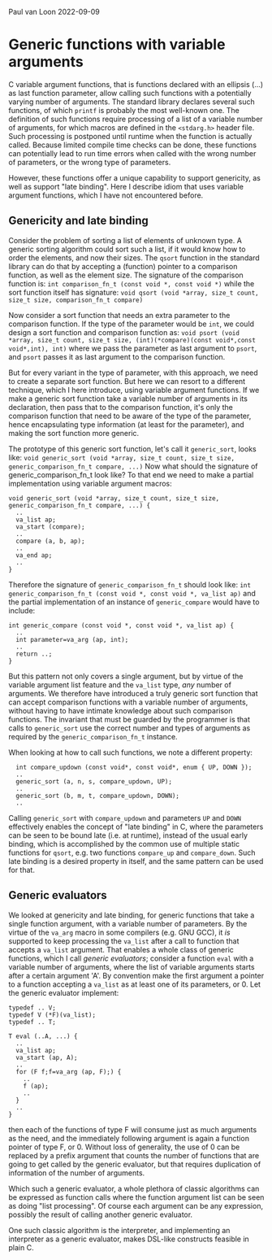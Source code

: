 
Paul van Loon
2022-09-09

Generic functions with variable arguments
=========================================

C variable argument functions, that is functions declared with an ellipsis (...) as last function parameter, allow calling such functions with a potentially varying number of arguments.
The standard library declares several such functions, of which `printf` is probably the most well-known one.
The definition of such functions require processing of a list of a variable number of arguments, for which macros are defined in the `<stdarg.h>` header file.
Such processing is postponed until runtime when the function is actually called. Because limited compile time checks can be done, these functions can potentially lead to run time errors when called with the wrong number of parameters, or the wrong type of parameters.

However, these functions offer a unique capability to support genericity, as well as support "late binding". Here I describe idiom that uses variable argument functions, which I have not encountered before.

Genericity and late binding
---------------------------

Consider the problem of sorting a list of elements of unknown type. A generic sorting algorithm could sort such a list, if it would know how to order the elements, and now their sizes.
The `qsort` function in the standard library can do that by accepting a (function) pointer to a comparison function, as well as the element size. The signature of the comparison function is:
`int comparison_fn_t (const void *, const void *)` while the sort function itself has signature:
`void qsort (void *array, size_t count, size_t size, comparison_fn_t compare)`

Now consider a sort function that needs an extra parameter to the comparison function. If the type of the parameter would be `int`, we could design a sort function and comparison function as:
`void psort (void *array, size_t count, size_t size, (int)(*compare)(const void*,const void*,int), int)`
where we pass the parameter as last argument to `psort`, and `psort` passes it as last argument to the comparison function.

But for every variant in the type of parameter, with this approach, we need to create a separate sort function. But here we can resort to a different technique, which I here introduce, using variable argument functions.
If we make a generic sort function take a variable number of arguments in its declaration, then pass that to the comparison function, it's only the comparison function that need to be aware of the type of the parameter,
hence encapsulating type information (at least for the parameter), and making the sort function more generic.

The prototype of this generic sort function, let's call it `generic_sort`, looks like:
`void generic_sort (void *array, size_t count, size_t size, generic_comparison_fn_t compare, ...)`
Now what should the signature of generic_comparison_fn_t look like? To that end we need to make a partial implementation using variable argument macros:

```
void generic_sort (void *array, size_t count, size_t size, generic_comparison_fn_t compare, ...) {
  ..
  va_list ap;
  va_start (compare);
  ..
  compare (a, b, ap);
  ..
  va_end ap;
  ..
}
```

Therefore the signature of `generic_comparison_fn_t` should look like:
`int generic_comparison_fn_t (const void *, const void *, va_list ap)`
and the partial implementation of an instance of `generic_compare` would have to include:

```
int generic_compare (const void *, const void *, va_list ap) {
  ..
  int parameter=va_arg (ap, int);
  ..
  return ..;
}
```

But this pattern not only covers a single argument, but by virtue of the variable argument list feature and the `va_list` type, *any* number of arguments.
We therefore have introduced a truly generic sort function that can accept comparison functions with a variable number of arguments, without having to have intimate knowledge about such comparison functions.
The invariant that must be guarded by the programmer is that calls to `generic_sort` use the correct number and types of arguments as required by the `generic_comparison_fn_t` instance.

When looking at how to call such functions, we note a different property:
```
  int compare_updown (const void*, const void*, enum { UP, DOWN });
  ..
  generic_sort (a, n, s, compare_updown, UP);
  ..
  generic_sort (b, m, t, compare_updown, DOWN);
  ..
```
Calling `generic_sort` with `compare_updown` and parameters `UP` and `DOWN` effectively enables the concept of "late binding" in C, where the parameters can be seen to be bound late (i.e. at runtime), instead of the usual early binding, which is accomplished by the common use of multiple static functions for `qsort`, e.g. two functions `compare_up` and `compare_down`. Such late binding is a desired property in itself, and the same pattern can be used for that.

Generic evaluators
------------------

We looked at genericity and late binding, for generic functions that take a single function argument, with a variable number of parameters.
By the virtue of the `va_arg` macro in some compilers (e.g. GNU GCC), it *is* supported to keep processing the `va_list` after a call to function that accepts a `va_list` argument.
That enables a whole class of generic functions, which I call *generic evaluators*; consider a function `eval` with a variable number of arguments, where the list of variable arguments starts after a certain argument 'A'.
By convention make the first argument a pointer to a function accepting a `va_list` as at least one of its parameters, or 0. Let the generic evaluator implement:
```
typedef .. V;
typedef V (*F)(va_list);
typedef .. T;

T eval (..A, ...) {
  ..
  va_list ap;
  va_start (ap, A);
  ..
  for (F f;f=va_arg (ap, F);) {
    ..
    f (ap);
    ..
  }
  ..
}
```

then each of the functions of type F will consume just as much arguments as the need, and the immediately following argument is again a function pointer of type F, or 0.
Without loss of generality, the use of 0 can be replaced by a prefix argument that counts the number of functions that are going to get called by the generic evaluator,
but that requires duplication of information of the number of arguments.

Which such a generic evaluator, a whole plethora of classic algorithms can be expressed as function calls where the function argument list can be seen as doing "list processing".
Of course each argument can be any expression, possibly the result of calling another generic evaluator.

One such classic algorithm is the interpreter, and implementing an interpreter as a generic evaluator, makes DSL-like constructs feasible in plain C.
